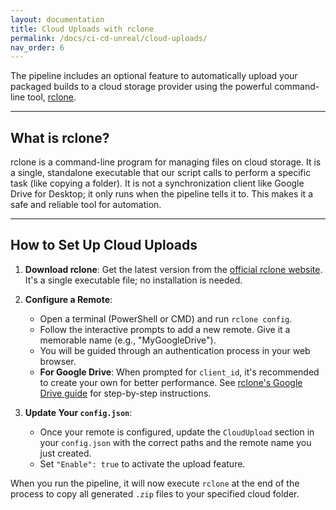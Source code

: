 ```yaml
---
layout: documentation
title: Cloud Uploads with rclone
permalink: /docs/ci-cd-unreal/cloud-uploads/
nav_order: 6
---
```


The pipeline includes an optional feature to automatically upload your packaged builds to a cloud storage provider using the powerful command-line tool, <a href="https://rclone.org/" class="track-click" data-event-name="lnk_clk_rclone_org" data-event-location="docs_cloud_uploads" target="_blank" rel="noopener noreferrer">rclone</a>.

---

## What is rclone?

rclone is a command-line program for managing files on cloud storage. It is a single, standalone executable that our script calls to perform a specific task (like copying a folder). It is not a synchronization client like Google Drive for Desktop; it only runs when the pipeline tells it to. This makes it a safe and reliable tool for automation.

---

## How to Set Up Cloud Uploads

1.  **Download rclone**: Get the latest version from the <a href="https://rclone.org/" class="track-click" data-event-name="lnk_clk_rclone_org" data-event-location="docs_cloud_uploads" target="_blank" rel="noopener noreferrer">official rclone website</a>. It's a single executable file; no installation is needed.

2.  **Configure a Remote**:
    - Open a terminal (PowerShell or CMD) and run `rclone config`.
    - Follow the interactive prompts to add a new remote. Give it a memorable name (e.g., "MyGoogleDrive").
    - You will be guided through an authentication process in your web browser.
    - **For Google Drive**: When prompted for `client_id`, it's recommended to create your own for better performance. See <a href="https://rclone.org/drive/#making-your-own-client-id" class="track-click" data-event-name="lnk_clk_rclone_drive_guide" data-event-location="docs_cloud_uploads" target="_blank" rel="noopener noreferrer">rclone's Google Drive guide</a> for step-by-step instructions.

3.  **Update Your `config.json`**:
    - Once your remote is configured, update the `CloudUpload` section in your `config.json` with the correct paths and the remote name you just created.
    - Set `"Enable": true` to activate the upload feature.

When you run the pipeline, it will now execute `rclone` at the end of the process to copy all generated `.zip` files to your specified cloud folder.
